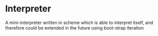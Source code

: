 Interpreter
===========

A mini-interpreter written in scheme which is able to interpret itself, and therefore could be extended in the future using boot-strap iteration
